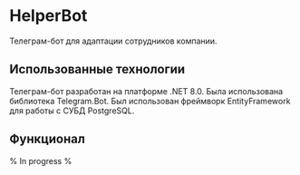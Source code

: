 # HelperBot
Телеграм-бот для адаптации сотрудников компании.

## Использованные технологии
Телеграм-бот разработан на платформе .NET 8.0. 
Была использована библиотека Telegram.Bot. 
Был использован фреймворк EntityFramework для работы с СУБД PostgreSQL.

## Функционал
% In progress %
